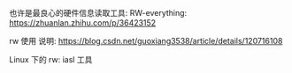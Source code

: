 
也许是最良心的硬件信息读取工具: RW-everything: https://zhuanlan.zhihu.com/p/36423152

rw 使用 说明: https://blog.csdn.net/guoxiang3538/article/details/120716108

Linux 下的 rw: iasl 工具

